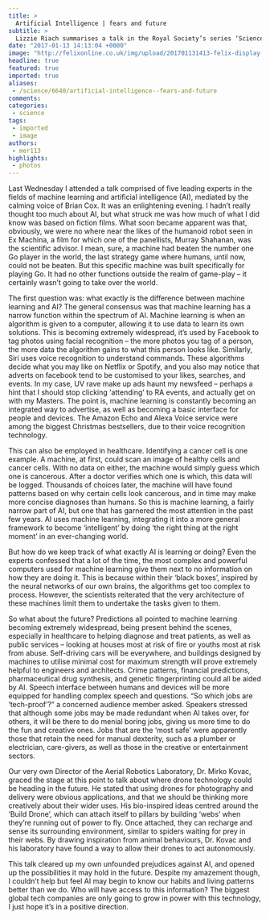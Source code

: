 ```yaml
---
title: >
  Artificial Intelligence | fears and future
subtitle: >
  Lizzie Riach summarises a talk in the Royal Society’s series ‘Science Matters’ on the direction of where artificial intelligence is heading, and why there’s no need to be scared of it taking over the world...yet.
date: "2017-01-13 14:13:04 +0000"
image: "http://felixonline.co.uk/img/upload/201701131413-felix-display-dummy-915135_1920.jpg"
headline: true
featured: true
imported: true
aliases:
 - /science/6640/artificial-intelligence--fears-and-future
comments:
categories:
 - science
tags:
 - imported
 - image
authors:
 - mer113
highlights:
 - photos
---
```


Last Wednesday I attended a talk comprised of five leading experts in the fields of machine learning and artificial intelligence (AI), mediated by the calming voice of Brian Cox. It was an enlightening evening. I hadn’t really thought too much about AI, but what struck me was how much of what I did know was based on fiction films. What soon became apparent was that, obviously, we were no where near the likes of the humanoid robot seen in Ex Machina, a film for which one of the panellists, Murray Shahanan, was the scientific advisor. I mean, sure, a machine had beaten the number one Go player in the world, the last strategy game where humans, until now, could not be beaten. But this specific machine was built specifically for playing Go. It had no other functions outside the realm of game-play – it certainly wasn’t going to take over the world.

The first question was: what exactly is the difference between machine learning and AI?  The general consensus was that machine learning has a narrow function within the spectrum of AI. Machine learning is when an algorithm is given to a computer, allowing it to use data to learn its own solutions. This is becoming extremely widespread, it’s used by Facebook to tag photos using facial recognition – the more photos you tag of a person, the more data the algorithm gains to what this person looks like. Similarly, Siri uses voice recognition to understand commands. These algorithms decide what you may like on Netflix or Spotify, and you also may notice that adverts on facebook tend to be customised to your likes, searches, and events. In my case, UV rave make up ads haunt my newsfeed – perhaps a hint that I should stop clicking ‘attending’ to RA events, and actually get on with my Masters. The point is, machine learning is constantly becoming an integrated way to advertise, as well as becoming a basic interface for people and devices.  The Amazon Echo and Alexa Voice service were among the biggest Christmas bestsellers, due to their voice recognition technology.

This can also be employed in healthcare. Identifying a cancer cell is one example. A machine, at first, could scan an image of healthy cells and cancer cells. With no data on either, the machine would simply guess which one is cancerous. After a doctor verifies which one is which, this data will be logged. Thousands of choices later, the machine will have found patterns based on why certain cells look cancerous, and in time may make more concise diagnoses than humans. So this is machine learning, a fairly narrow part of AI, but one that has garnered the most attention in the past few years. AI uses machine learning, integrating it into a more general framework to become ‘intelligent’ by doing ‘the right thing at the right moment’ in an ever-changing world.

But how do we keep track of what exactly AI is learning or doing? Even the experts confessed that a lot of the time, the most complex and powerful computers used for machine learning give them next to no information on how they are doing it. This is because within their ‘black boxes’, inspired by the neural networks of our own brains, the algorithms get too complex to process. However, the scientists reiterated that the very architecture of these machines limit them to undertake the tasks given to them.

So what about the future? Predictions all pointed to machine learning becoming extremely widespread, being present behind the scenes, especially in healthcare to helping diagnose and treat patients, as well as public services – looking at houses most at risk of fire or youths most at risk from abuse. Self-driving cars will be everywhere, and buildings designed by machines to utilise minimal cost for maximum strength will prove extremely helpful to engineers and architects. Crime patterns, financial predictions, pharmaceutical drug synthesis, and genetic fingerprinting could all be aided by AI. Speech interface between humans and devices will be more equipped for handling complex speech and questions. “So which jobs are ‘tech-proof’?” a concerned audience member asked. Speakers stressed that although some jobs may be made redundant when AI takes over, for others, it will be there to do menial boring jobs, giving us more time to do the fun and creative ones. Jobs that are the ‘most safe’ were apparently those that retain the need for manual dexterity, such as a plumber or electrician, care-givers, as well as those in the creative or entertainment sectors.

Our very own Director of the Aerial Robotics Laboratory, Dr. Mirko Kovac, graced the stage at this point to talk about where drone technology could be heading in the future. He stated that using drones for photography and delivery were obvious applications, and that we should be thinking more creatively about their wider uses. His bio-inspired ideas centred around the ‘Build Drone’, which can attach itself to pillars by building ‘webs’ when they’re running out of power to fly. Once attached, they can recharge and sense its surrounding environment, similar to spiders waiting for prey in their webs. By drawing inspiration from animal behaviours, Dr. Kovac and his laboratory have found a way to allow their drones to act autonomously.

This talk cleared up my own unfounded prejudices against AI, and opened up the possibilities it may hold in the future. Despite my amazement though, I couldn’t help but feel AI may begin to know our habits and living patterns better than we do. Who will have access to this information? The biggest global tech companies are only going to grow in power with this technology, I just hope it’s in a positive direction.
